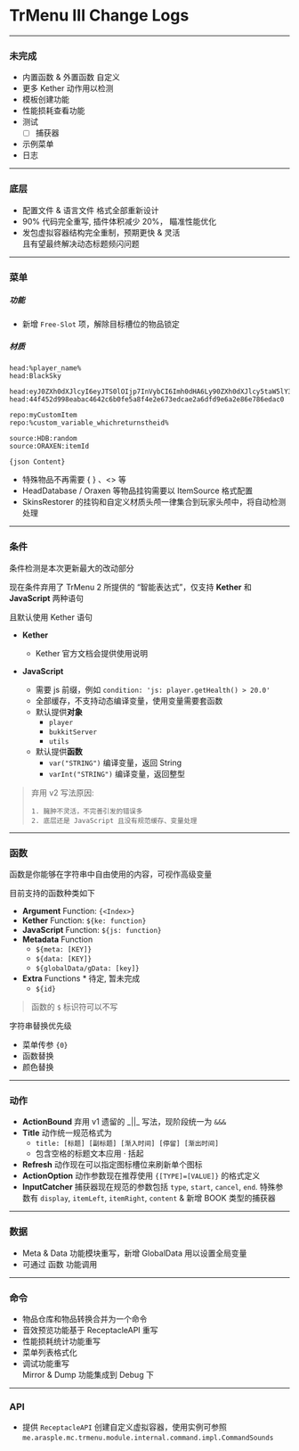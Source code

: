 # TrMenu Ⅲ Change Logs

---

### 未完成

- 内置函数 & 外置函数 自定义
- 更多 Kether 动作用以检测
- 模板创建功能
- 性能损耗查看功能
- 测试
  - [ ] 捕获器
- 示例菜单
- 日志

---

### 底层

- 配置文件 & 语言文件 格式全部重新设计
- 90% 代码完全重写, 插件体积减少 20%， 瞄准性能优化
- 发包虚拟容器结构完全重制，预期更快 & 灵活  
  且有望最终解决动态标题频闪问题
  
---

### 菜单

##### 功能

- 新增 `Free-Slot` 项，解除目标槽位的物品锁定

##### 材质

```
head:%player_name%
head:BlackSky

head:eyJ0ZXh0dXJlcyI6eyJTS0lOIjp7InVybCI6Imh0dHA6Ly90ZXh0dXJlcy5taW5lY3JhZnQubmV0L3RleHR1cmUvNDRmNDUyZDk5OGVhYmFjNDY0MmM2YjBmZTVhOGY0ZTJlNjczZWRjYWUyYTZkZmQ5ZTZhMmU4NmU3ODZlZGFjMCJ9fX0=
head:44f452d998eabac4642c6b0fe5a8f4e2e673edcae2a6dfd9e6a2e86e786edac0

repo:myCustomItem
repo:%custom_variable_whichreturnstheid%

source:HDB:random
source:ORAXEN:itemId

{json Content}
```

- 特殊物品不再需要 { } 、<> 等
- HeadDatabase / Oraxen 等物品挂钩需要以 ItemSource 格式配置
- SkinsRestorer 的挂钩和自定义材质头颅一律集合到玩家头颅中，将自动检测处理

---

### 条件

条件检测是本次更新最大的改动部分

现在条件弃用了 TrMenu 2 所提供的 “智能表达式”，仅支持 **Kether** 和 **JavaScript** 两种语句

且默认使用 Kether 语句

- **Kether**
  - Kether 官方文档会提供使用说明

- **JavaScript**
  - 需要 js 前缀，例如 `condition: 'js: player.getHealth() > 20.0'`
  - 全部缓存，不支持动态编译变量，使用变量需要套函数
  - 默认提供**对象**
    - `player`
    - `bukkitServer`
    - `utils`
   - 默认提供**函数**
       - `var("STRING")` 编译变量，返回 String
       - `varInt("STRING")` 编译变量，返回整型



> 弃用 v2 写法原因: 
>
>     1. 臃肿不灵活，不完善引发的错误多
>     2. 底层还是 JavaScript 且没有规范缓存、变量处理

---

### 函数

函数是你能够在字符串中自由使用的内容，可视作高级变量

目前支持的函数种类如下

- **Argument** Function: `{<Index>}`
- **Kether** Function: `${ke: function}`
- **JavaScript** Function: `${js: function}`
- **Metadata** Function
  - `${meta: [KEY]}`
  - `${data: [KEY]}`
  - `${globalData/gData: [key]}`
- **Extra** Functions * 待定, 暂未完成
  - `${id}`

> 函数的 `$` 标识符可以不写

字符串替换优先级

- 菜单传参 `{0}`
- 函数替换
- 颜色替换

---

### 动作

- **ActionBound** 弃用 v1 遗留的 _\||\_ 写法，现阶段统一为 `&&&`
- **Title** 动作统一规范格式为
  - `title: [标题] [副标题] [渐入时间] [停留] [渐出时间]`
  - 包含空格的标题文本应用 · 括起
- **Refresh** 动作现在可以指定图标槽位来刷新单个图标
- **ActionOption** 动作参数现在推荐使用 `{[TYPE]=[VALUE]}` 的格式定义
- **InputCatcher** 捕获器现在规范的参数包括 `type`, `start`, `cancel`, `end`. 特殊参数有 `display`, `itemLeft`, `itemRight`, `content` & 新增 BOOK 类型的捕获器

---

### 数据

- Meta & Data 功能模块重写，新增 GlobalData 用以设置全局变量
- 可通过 函数 功能调用

---

### 命令

- 物品仓库和物品转换合并为一个命令
- 音效预览功能基于 ReceptacleAPI 重写
- 性能损耗统计功能重写
- 菜单列表格式化
- 调试功能重写  
  Mirror & Dump 功能集成到 Debug 下

---

### API

- 提供 `ReceptacleAPI` 创建自定义虚拟容器，使用实例可参照 `me.arasple.mc.trmenu.module.internal.command.impl.CommandSounds`

